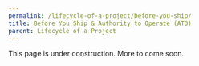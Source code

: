 ```yaml
---
permalink: /lifecycle-of-a-project/before-you-ship/
title: Before You Ship & Authority to Operate (ATO)
parent: Lifecycle of a Project
---
```

This page is under construction. More to come soon.
